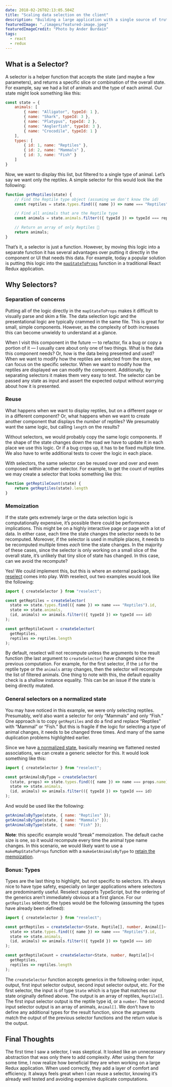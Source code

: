 ```yaml
---
date: 2018-02-26T02:13:05.504Z
title: "Scaling data selection on the client"
description: "Building a large application with a single source of truth enables powerful features. This allows for logging and debugging, easily persisting data across pages, and encourages data normalization. However, data selection becomes complex once the state contains a vast amount of data. A piece of the UI only needs a tiny slice of the overall state. This is the point where selectors begin to have clear advantages."
featuredImage: "./images/featured-image.jpeg"
featuredImageCredit: "Photo by Ander Burdain"
tags:
  - react
  - redux
---
```


## What is a Selector?

A selector is a helper function that accepts the state (and maybe a few parameters), and returns a specific slice or combination of the overall state. For example, say we had a list of animals and the type of each animal. Our state might look something like this:

```javascript
const state = {
    animals: [
        { name: "Alligator", typeId: 1 },
        { name: "Shark", typeId: 3 },
        { name: "Platypus", typeId: 2 },
        { name: "Anglerfish", typeId: 3 },
        { name: "Crocodile", typeId: 1 }
    ],
    types: [
        { id: 1, name: "Reptiles" },
        { id: 2, name: "Mammals" },
        { id: 3, name: "Fish" }
    ]
}
```

Now, we want to display this list, but filtered to a single type of animal. Let’s say we want only the reptiles. A simple selector for this would look like the following:

```javascript
function getReptiles(state) {
    // Find the Reptile type object (assuming we don't know the id)
    const reptiles = state.types.find(({ name }) => name === "Reptiles"); 

    // Find all animals that are the Reptile type
    const animals = state.animals.filter(({ typeId }) => typeId === reptiles.id);

    // Return an array of only Reptiles 🦎
    return animals;
}
```

That’s it, a selector is just a function. However, by moving this logic into a separate function it has several advantages over putting it directly in the component or UI that needs this data. For example, today a popular solution is putting this logic into the [`mapStateToProps`](https://github.com/reactjs/react-redux/blob/master/docs/api.md#arguments) function in a traditional React Redux application.

## Why Selectors?

### Separation of concerns

Putting all of the logic directly in the `mapStateToProps` makes it difficult to visually parse and skim a file. The data selection logic and the presentational logic are typically crammed in the same file. This is great for small, simple components. However, as the complexity of both increases this can become unwieldy to understand at a glance.

When I visit this component in the future — to refactor, fix a bug or copy a portion of it — I usually care about only one of two things. What is the data this component needs? Or, how is the data being presented and used? When we want to modify how the reptiles are selected from the store, we can focus on the specific selector. When we want to modify how the reptiles are displayed we can modify the component. Additionally, by separating selectors it makes them very easy to test. The selector can be passed any state as input and assert the expected output without worrying about how it is presented.

### Reuse

What happens when we want to display reptiles, but on a different page or in a different component? Or, what happens when we want to create another component that displays the *number* of reptiles? We presumably want the same logic, but calling `length` on the results?

Without selectors, we would probably copy the same logic components. If the shape of the state changes down the road we have to update it in each place we use this logic. Or if a bug crops up, it has to be fixed multiple time. We also have to write additional tests to cover the logic in each place.

With selectors, the same selector can be reused over and over and even composed within another selector. For example, to get the count of reptiles we may create a selector that looks something like this:

```javascript
function getReptileCount(state) {
    return getReptiles(state).length
}
```

### Memoization

If the state gets extremely large or the data selection logic is computationally expensive, it’s possible there could be performance implications. This might be on a highly interactive page or page with a lot of data. In either case, each time the state changes the selector needs to be recomputed. Moreover, if the selector is used in multiple places, it needs to be recomputed multiple times *each* time the state changes. In the majority of these cases, since the selector is only working on a small slice of the overall state, it’s unlikely that tiny slice of state has changed. In this case, can we avoid the recompute?

Yes! We could implement this, but this is where an external package, [reselect](https://github.com/reactjs/reselect) comes into play. With reselect, out two examples would look like the following:

```javascript
import { createSelector } from "reselect";

const getReptiles = createSelector(
  state => state.types.find(({ name }) => name === "Reptiles").id,
  state => state.animals,
  (id, animals) => animals.filter(({ typeId }) => typeId === id)
);

const getReptileCount = createSelector(
  getReptiles,
  reptiles => reptiles.length
);
```

By default, reselect will not recompute unless the arguments to the result function (the last argument to `createSelector`) have changed since the previous computation. For example, for the first selector, if the `id` for the reptile type or the `animals` array changes, then the selector will recompute the list of filtered animals. One thing to note with this, the default equality check is a shallow instance equality. This can be an issue if the state is being directly mutated.

### General selectors on a normalized state

You may have noticed in this example, we were only selecting reptiles. Presumably, we’d also want a selector for only “Mammals” and only “Fish.” One approach is to copy `getReptiles` and do a find and replace “Reptiles” with “Mammal” or “Fish.” But this is fragile if the logic for selecting a type of animal changes, it needs to be changed three times. And many of the same duplication problems highlighted earlier.

Since we have [a normalized state](https://redux.js.org/recipes/structuring-reducers/normalizing-state-shape), basically meaning we flattened nested associations, we can create a generic selector for this. It would look something like this:

```javascript
import { createSelector } from "reselect";

const getAnimalsByType = createSelector(
  (state, props) => state.types.find(({ name }) => name === props.name).id,
  state => state.animals,
  (id, animals) => animals.filter(({ typeId }) => typeId === id)
);
```

And would be used like the following:

```javascript
getAnimalsByType(state, { name: "Reptiles" });
getAnimalsByType(state, { name: "Mammals" });
getAnimalsByType(state, { name: "Fish" });
```


**Note**: this specific example would “break” memoization. The default cache size is one, so it would recompute every time the animal type name changes. In this scenario, we would likely want to use a `makeMapStateToProps` function with a `makeGetAnimalsByType` to [retain the memoization](https://redux.js.org/recipes/computing-derived-data#sharing-selectors-across-multiple-components).

### Bonus: Types

Types are the last thing to highlight, but not specific to selectors. It’s always nice to have type safety, especially on larger applications where selectors are predominantly useful. Reselect supports TypeScript, but the ordering of the generics aren’t immediately obvious at a first glance. For our `getReptiles` selector, the types would be the following (assuming the types have already been defined):

```typescript
import { createSelector } from "reselect";

const getReptiles = createSelector<State, Reptile[], number, Animal[]>(
  state => state.types.find(({ name }) => name === "Reptiles").id,
  state => state.animals,
  (id, animals) => animals.filter(({ typeId }) => typeId === id)
);

const getReptileCount = createSelector<State, number, Reptile[]>(
  getReptiles,
  reptiles => reptiles.length
);
```

The `createSelector` function accepts generics in the following order: input, output, first input selector output, second input selector output, etc. For the first selector, the input is of type `State` which is a type that matches our state originally defined above. The output is an array of reptiles, `Reptile[]`. The first input selector output is the reptile type id, or a `number`. The second input selector output is an array of animals, `Animal[]`. We don’t have to define any additional types for the result function, since the arguments match the output of the previous selector functions and the return value is the output.

## Final Thoughts

The first time I saw a selector, I was skeptical. It looked like an unnecessary abstraction that was only there to add complexity. After using them for some time, I now realize how beneficial they are when working on a large Redux application. When used correctly, they add a layer of comfort and efficiency. It always feels great when I can reuse a selector, knowing it’s already well tested and avoiding expensive duplicate computations.